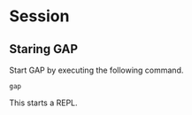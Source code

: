 # Session
## Staring GAP
Start GAP by executing the following command.

```
gap
```

This starts a REPL.


